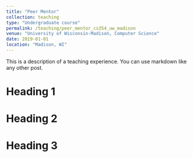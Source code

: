 ```yaml
---
title: "Peer Mentor"
collection: teaching
type: "Undergraduate course"
permalink: /teaching/peer_mentor_cs354_uw_madison
venue: "University of Wisconsin-Madison, Computer Science"
date: 2019-01-01
location: "Madison, WI"
---
```


This is a description of a teaching experience. You can use markdown like any other post.

Heading 1
======

Heading 2
======

Heading 3
======